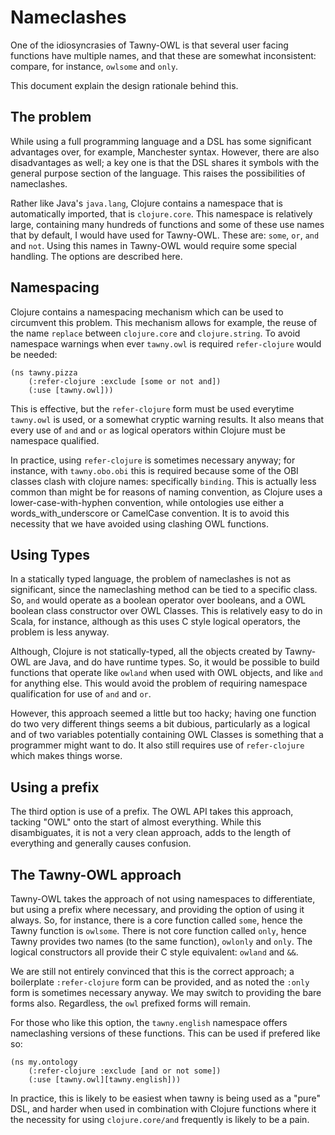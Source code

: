 Nameclashes
===========

One of the idiosyncrasies of Tawny-OWL is that several user facing functions
have multiple names, and that these are somewhat inconsistent: compare, for
instance, `owlsome` and `only`.

This document explain the design rationale behind this.

## The problem

While using a full programming language and a DSL has some significant
advantages over, for example, Manchester syntax. However, there are also
disadvantages as well; a key one is that the DSL shares it symbols with the
general purpose section of the language. This raises the possibilities of
nameclashes.

Rather like Java's `java.lang`, Clojure contains a namespace that is
automatically imported, that is `clojure.core`. This namespace is relatively
large, containing many hundreds of functions and some of these use names that
by default, I would have used for Tawny-OWL. These are: `some`, `or`, `and`
and `not`. Using this names in Tawny-OWL would require some special handling.
The options are described here.

## Namespacing

Clojure contains a namespacing mechanism which can be used to circumvent this
problem. This mechanism allows for example, the reuse of the name `replace`
between `clojure.core` and `clojure.string`. To avoid namespace warnings when
ever `tawny.owl` is required `refer-clojure` would be needed:

    (ns tawny.pizza
        (:refer-clojure :exclude [some or not and])
        (:use [tawny.owl]))

This is effective, but the `refer-clojure` form must be used everytime
`tawny.owl` is used, or a somewhat cryptic warning results. It also means that
every use of `and` and `or` as logical operators within Clojure must be
namespace qualified.

In practice, using `refer-clojure` is sometimes necessary anyway; for
instance, with `tawny.obo.obi` this is required because some of the OBI
classes clash with clojure names: specifically `binding`. This is actually
less common than might be for reasons of naming convention, as Clojure uses a
lower-case-with-hyphen convention, while ontologies use either a
words_with_underscore or CamelCase convention. It is to avoid this necessity
that we have avoided using clashing OWL functions.

## Using Types

In a statically typed language, the problem of nameclashes is not as
significant, since the nameclashing method can be tied to a specific class.
So, `and` would operate as a boolean operator over booleans, and a OWL boolean
class constructor over OWL Classes. This is relatively easy to do in Scala,
for instance, although as this uses C style logical operators, the problem is
less anyway.

Although, Clojure is not statically-typed, all the objects created by
Tawny-OWL are Java, and do have runtime types. So, it would be possible to
build functions that operate like `owland` when used with OWL objects, and
like `and` for anything else. This would avoid the problem of requiring
namespace qualification for use of `and` and `or`.

However, this approach seemed a little but too hacky; having one function do
two very different things seems a bit dubious, particularly as a logical and
of two variables potentially containing OWL Classes is something that a
programmer might want to do. It also still requires use of `refer-clojure`
which makes things worse.

## Using a prefix

The third option is use of a prefix. The OWL API takes this approach, tacking
"OWL" onto the start of almost everything. While this disambiguates, it is not
a very clean approach, adds to the length of everything and generally causes
confusion.

## The Tawny-OWL approach

Tawny-OWL takes the approach of not using namespaces to differentiate, but
using a prefix where necessary, and providing the option of using it always.
So, for instance, there is a core function called `some`, hence the Tawny
function is `owlsome`. There is not core function called `only`, hence Tawny
provides two names (to the same function), `owlonly` and `only`. The logical
constructors all provide their C style equivalent: `owland` and `&&`.

We are still not entirely convinced that this is the correct approach; a
boilerplate `:refer-clojure` form can be provided, and as noted the `:only`
form is sometimes necessary anyway. We may switch to providing the bare forms
also. Regardless, the `owl` prefixed forms will remain.

For those who like this option, the `tawny.english` namespace offers
nameclashing versions of these functions. This can be used if prefered like
so:

    (ns my.ontology
        (:refer-clojure :exclude [and or not some])
        (:use [tawny.owl][tawny.english]))

In practice, this is likely to be easiest when tawny is being used as a "pure"
DSL, and harder when used in combination with Clojure functions where it the
necessity for using `clojure.core/and` frequently is likely to be a pain.
